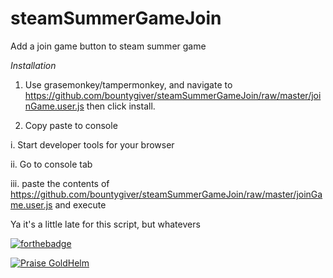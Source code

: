 # steamSummerGameJoin
Add a join game button to steam summer game

*Installation*

1. Use grasemonkey/tampermonkey, and navigate to https://github.com/bountygiver/steamSummerGameJoin/raw/master/joinGame.user.js then click install.
 

2. Copy paste to console

  i. Start developer tools for your browser
  
  ii. Go to console tab
  
  iii. paste the contents of https://github.com/bountygiver/steamSummerGameJoin/raw/master/joinGame.user.js and execute

Ya it's a little late for this script, but whatevers

[![forthebadge](http://forthebadge.com/images/badges/no-ragrets.svg)](http://steamcommunity.com/minigame/)

[![Praise GoldHelm](http://steamcommunity-a.akamaihd.net/economy/image/IzMF03bi9WpSBq-S-ekoE33L-iLqGFHVaU25ZzQNQcXdA3g5gMEPvUZZEaiHLrVJRsl8vGuCUY7Cjc9ehDNVzDMFfHqojyQrcex4NM6b5wr3pamlGXj6Lj7JLibcQQxuSbFYZmHarDXxtrzCFj3MQbktFV9WfKcF9mMbNZqNO0Q6gIdf-zf2h0p6WBQnYMFDYjCyx3UUNOB3zXRGcs8DzyX4J5Db1gsxak9tWbrnVbXAboH2lCwjVRg1S6kSYYrDpmWyr4G3Z_aQtjiW2A/360fx360f)](http://steamcommunity.com/minigame/)
